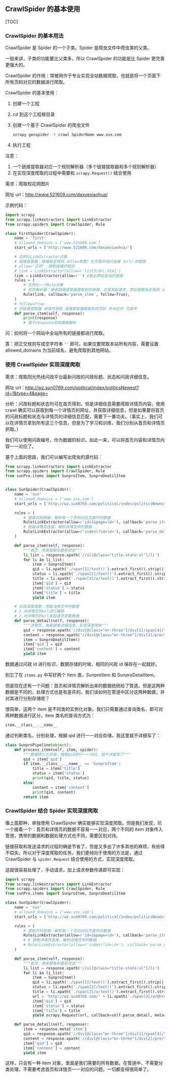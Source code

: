 ## CrawlSpider 的基本使用

[TOC]

### CrawlSpider 的基本用法

CrawlSpider 是 Spider 的一个子类。Spider 是爬虫文件中爬虫类的父类。

一般来讲，子类的功能要比父类多，所以 CrawlSpider 的功能是比 Spider 更完善更强大的。

CrawlSpider 的作用：常被用作于专业实现全站数据爬取，也就是将一个页面下所有页码对应的数据进行爬取。

CrawlSpider 的基本使用：
1. 创建一个工程

2. cd 到这个工程根目录

3. 创建一个基于 CrawlSpider 的爬虫文件

    ```bash
    scrapy genspider -t crawl SpiderName www.xxx.com
    ```

4. 执行工程

注意：

1. 一个链接提取器对应一个规则解析器（多个链接提取器和多个规则解析器）
2. 在实现深度爬取的过程中需要和 `scrapy.Request()` 结合使用

需求：爬取校花网图片

网址 url：http://www.521609.com/daxuexiaohua/

示例代码：

```python
import scrapy
from scrapy.linkextractors import LinkExtractor
from scrapy.spiders import CrawlSpider, Rule

class FirstSpider(CrawlSpider):
    name = 'first'
    # allowed_domains = ['www.521609.com']
    start_urls = ['http://www.521609.com/daxuexiaohua/']

    # 实例化LinkExtractor对象
    # 链接提取器：根据指定规则（allow参数）在页面中进行连接（url）的提取
    # allow='正则'：提取链接的规则
    # link = LinkExtractor(allow=r'list3\d+\.html')
    link = LinkExtractor(allow=r'') #取出网站全站的链接
    rules = (
        # 实例化一个Rule对象
        # 规则解析器：接收链接提取器提取到的链接，对其发起请求，然后根据指定规则（callback）解析数据
        Rule(link, callback='parse_item', follow=True),
    )
    # follow=True:
    # 将链接提取器 继续作用到 连接提取器提取到的页码 所对应的 页面中
    def parse_item(self, response):
        print(response)
        # 基于response实现数据解析
```

问：如何将一个网站中全站所有的链接都进行爬取。

答：把正交规则写成空字符串 `''` 即可。如果仅要爬取本站所有内容，需要设置 allowed_domains 为当前域名，避免爬取到其他网站。

### 使用 CrawlSpider 实现深度爬取

需求：爬取阳光热线问政平台最新问政的问政标题、状态和问政详细信息。

网址 url：http://wz.sun0769.com/political/index/politicsNewest?id=1&type=4&page=

分析：问政标题和状态均可在首页得到，但是详细信息需要爬取详情页内容。使用 crawl 确实可以获取到每一个详情页的网址，并获取详细信息，但是如果要将首页的问政标题和状态与详情页的详细信息匹配，需要下一番功夫。（事实上，我们可以在详情页拿到所有这三个信息，但是为了学习和训练，我们分别从首页和详情页抓取。）

我们可以使用问政编号，作为数据的标识。如此一来，可以将首页内容和详情页内容一一对应了。

基于上面的思路，我们可以编写出爬虫的源代码：

```python
from scrapy.linkextractors import LinkExtractor
from scrapy.spiders import CrawlSpider, Rule
from sunPro.items import SunproItem, SunproDeatilItem


class SunSpider(CrawlSpider):
    name = 'sun'
    # allowed_domains = ['www.xxx.com']
    start_urls = ['http://wz.sun0769.com/political/index/politicsNewest?id=1&type=4&page=']

    rules = (
        # 提取页码链接，解析每一个页码对应页面中的数据
        Rule(LinkExtractor(allow=r'id=1&page=\d+'), callback='parse_item', follow=True),
        # 提取详情页连接，解析详情页中的数据
        Rule(LinkExtractor(allow=r'index\?id=\d+'), callback='parse_detail', follow=False),
    )

    def parse_item(self, response):
        """首页，用来提取标题和状态"""
        li_list = response.xpath('//ul[@class="title-state-ul"]/li')
        for li in li_list:
            item = SunproItem()
            qid = li.xpath('./span[1]/text()').extract_first().strip()
            status = li.xpath('./span[2]/text()').extract_first().strip()
            title = li.xpath('./span[3]/a/text()').extract_first().strip()
            item['qid'] = qid
            item['status'] = status
            item['title'] = title
            yield item

    # 实现深度爬取：爬取详情页中的数据
    # 1.对详情页的url进行捕获
    # 2.对详情页的url发起请求获取数据
    def parse_detail(self, response):
        """详情页，用来提取详细信息，实现深度爬取"""
        qid = response.xpath('//div[@class="mr-three"]/div[1]/span[4]/text()').extract_first().replace('编号：', '').strip()
        content = response.xpath('//div[@class="mr-three"]/div[2]/pre/text()').extract_first().strip()
        item = SunproDeatilItem()
        item['qid'] = qid
        item['content'] = content
        yield item
```

数据通过问政 id 进行标识，数据存储的时候，相同的问政 id 保存在一起就好。

别忘了在 `items.py` 中写好两个 Item 类，SunproItem 和 SunproDetailItem。

但是现在还有一个问题：首页和详情页解析出来的数据统统给了管道。但是这两种数据是不同的，处理方式也是有差异的。我们该如何在管道中区分这两种数据，并对其进行分别存储呢？

很简单，这两个 item 是不同类的实例化对象，我们只需要通过查询类名，即可对两种数据进行区分。item 类名的查询方式为：

```python
item.__class__.__name__
```

通过判断类名，分别处理，根据 qid 进行一一对应存储，我这里就不详细写了：

```python
class SunproPipeline(object):
    def process_item(self, item, spider):
        """数据持久化存储，根据qid进行一一对应，就不详细写了"""
        qid = item['qid']
        if item.__class__.__name__ == 'SunproItem':
            title = item['title']
            status = item['status']
            print(qid, title, status)
        else:
            content = item['content']
            print(qid, content)
        return item
```

### CrawlSpider 结合 Spider 实现深度爬取

像上面那种，单独使用 CrawlSpider 确实能够实现深度爬取。但是我们发现，坑一个接着一个：首页和详情页的数据不容易一一对应，两个不同的 item 对象传入管道，携带的数据和数据处理方式也不同，需要区别对待。

链接获取和发送请求的过程的确是节省了，但是又多出了许多其他的麻烦，有些得不偿失。所以对于深度爬取的任务，我们更倾向于使用的方法是，通过 CrawlSpider 与 `spider.Request` 结合使用的方式，实现深度爬取。

这就很容易处理了，手动请求，加上请求参数传递即可实现：

```python
import scrapy
from scrapy.linkextractors import LinkExtractor
from scrapy.spiders import CrawlSpider, Rule
from sunPro.items import SunproItem, SunproDeatilItem

class SunSpider(CrawlSpider):
    name = 'sun'
    # allowed_domains = ['www.xxx.com']
    start_urls = ['http://wz.sun0769.com/political/index/politicsNewest?id=1&type=4&page=']

    rules = (
        # 提取页码链接，解析每一个页码对应页面中的数据
        Rule(LinkExtractor(allow=r'id=1&page=\d+'), callback='parse_item', follow=False),
        # # 提取详情页连接，解析详情页中的数据
        # Rule(LinkExtractor(allow=r'index\?id=\d+'), callback='parse_detail', follow=False),
    )

    def parse_item(self, response):
        """首页，用来提取标题和状态"""
        li_list = response.xpath('//ul[@class="title-state-ul"]/li')
        for li in li_list:
            item = SunproItem()
            qid = li.xpath('./span[1]/text()').extract_first().strip()
            status = li.xpath('./span[2]/text()').extract_first().strip()
            title = li.xpath('./span[3]/a/text()').extract_first().strip()
            url = 'http://wz.sun0769.com/' + li.xpath('./span[3]/a/@href').extract_first().strip()
            item['qid'] = qid
            item['status'] = status
            item['title'] = title
            yield scrapy.Request(url, callback=self.parse_detail, meta={'item': item})

    def parse_detail(self, response):
        item = response.meta['item']
        qid = response.xpath('//div[@class="mr-three"]/div[1]/span[4]/text()').extract_first().replace('编号：', '').strip()
        content = response.xpath('//div[@class="mr-three"]/div[2]/pre/text()').extract_first().strip()
        item['qid'] = qid
        item['content'] = content
        yield item
```

这样，只会有一种 item 对象，里面是我们需要的所有数据。在管道中，不需要分类处理，不需要考虑首页和详情页一一对应的问题。一切都变得很简单了。